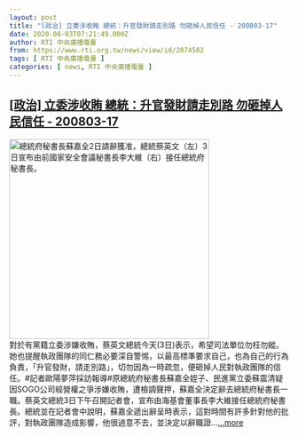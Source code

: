 ```yaml
---
layout: post
title: "[政治] 立委涉收賄 總統：升官發財請走別路 勿砸掉人民信任 - 200803-17"
date: 2020-08-03T07:21:49.000Z
author: RTI 中央廣播電臺
from: https://www.rti.org.tw/news/view/id/2074582
tags: [ RTI 中央廣播電臺 ]
categories: [ news, RTI 中央廣播電臺 ]
---
```

<!--1596439309000-->
[[政治] 立委涉收賄 總統：升官發財請走別路 勿砸掉人民信任 - 200803-17](https://www.rti.org.tw/news/view/id/2074582)
------

<div>
<img src="https://static.rti.org.tw/assets/thumbnails/2020/08/03/20200803000117M.jpg" width="360" alt="總統府秘書長蘇嘉全2日請辭獲准，總統蔡英文（左）3日宣布由前國家安全會議秘書長李大維（右）接任總統府秘書長。" title="總統府秘書長蘇嘉全2日請辭獲准，總統蔡英文（左）3日宣布由前國家安全會議秘書長李大維（右）接任總統府秘書長。"><br>對於有黨籍立委涉嫌收賄，蔡英文總統今天(3日)表示，希望司法單位勿枉勿縱。她也提醒執政團隊的同仁務必要深自警惕，以最高標準要求自己，也為自己的行為負責，「升官發財，請走別路」，切勿因為一時疏忽，便砸掉人民對執政團隊的信任。#記者歐陽夢萍採訪報導#原總統府秘書長蘇嘉全姪子、民進黨立委蘇震清疑因SOGO公司經營權之爭涉嫌收賄，遭檢調聲押，蘇嘉全決定辭去總統府秘書長一職。蔡英文總統3日下午召開記者會，宣布由海基會董事長李大維接任總統府秘書長。總統並在記者會中說明，蘇嘉全遞出辭呈時表示，這對時間有許多針對他的批評，對執政團隊造成影響，他很過意不去，並決定以辭職證...<a target="_blank" href="https://www.rti.org.tw/news/view/id/2074582">...more</a>
</div>

